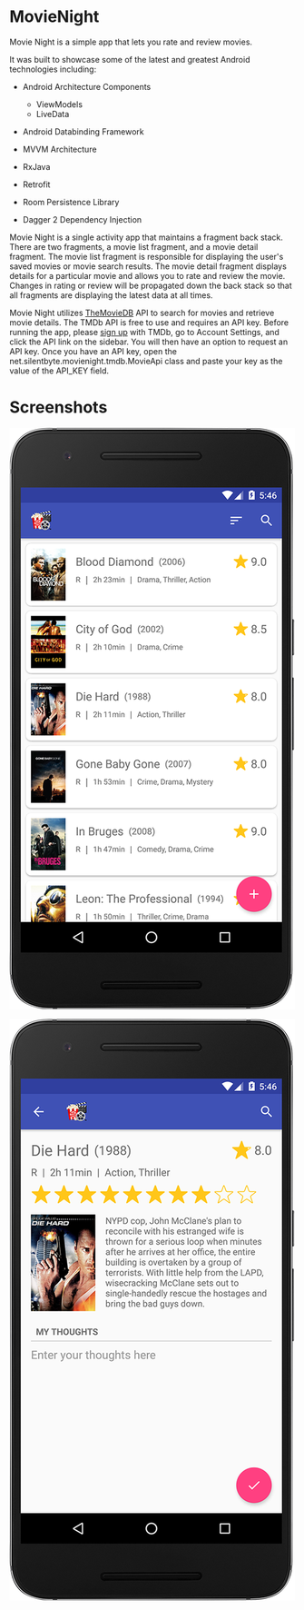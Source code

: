 # MovieNight
Movie Night is a simple app that lets you rate and review movies.

It was built to showcase some of the latest and greatest Android technologies including:

* Android Architecture Components
  * ViewModels
  * LiveData
  
* Android Databinding Framework

* MVVM Architecture

* RxJava

* Retrofit

* Room Persistence Library

* Dagger 2 Dependency Injection

Movie Night is a single activity app that maintains a fragment back stack. There are two fragments, a movie list fragment, and a movie detail fragment. The movie list fragment is responsible for displaying the user's saved movies or movie search results. The movie detail fragment displays details for a particular movie and allows you to rate and review the movie. Changes in rating or review will be propagated down the back stack so that all fragments are displaying the latest data at all times.

Movie Night utilizes [TheMovieDB](https://www.themoviedb.org) API to search for movies and retrieve movie details. The TMDb API is free to use and requires an API key. Before running the app, please [sign up](https://www.themoviedb.org/account/signup) with TMDb, go to Account Settings, and click the API link on the sidebar. You will then have an option to request an API key. Once you have an API key, open the net.silentbyte.movienight.tmdb.MovieApi class and paste your key as the value of the API_KEY field.

# Screenshots

![Screenshot 1](https://raw.githubusercontent.com/TwistedMetalGear/MovieNight/master/screenshots/1.png)

![Screenshot 2](https://raw.githubusercontent.com/TwistedMetalGear/MovieNight/master/screenshots/2.png)
